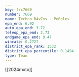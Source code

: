 ```yaml
---
key: frc7669
number: 7669
name: Techno R4v7ns - Peñoles
epa_end: 6.92
auto_epa_end: 3.72
teleop_epa_end: 2.73
endgame_epa_end: 0.47
winrate: 0.2727
district_epa_rank: 1532
district_epa_percentile: 0.1494
type: Team
---
```

[[2024mxto]]
